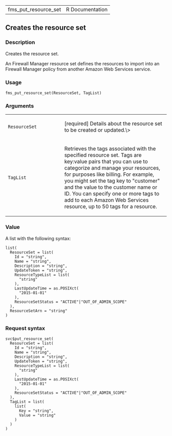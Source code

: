 <table style="width: 100%;">
<tbody>
<tr class="odd">
<td>fms_put_resource_set</td>
<td style="text-align: right;">R Documentation</td>
</tr>
</tbody>
</table>

## Creates the resource set

### Description

Creates the resource set.

An Firewall Manager resource set defines the resources to import into an
Firewall Manager policy from another Amazon Web Services service.

### Usage

    fms_put_resource_set(ResourceSet, TagList)

### Arguments

<table>
<colgroup>
<col style="width: 35%" />
<col style="width: 65%" />
</colgroup>
<tbody>
<tr class="odd">
<td><code
id="fms_put_resource_set_:_ResourceSet">ResourceSet</code></td>
<td><p>[required] Details about the resource set to be created or
updated.\&gt;</p></td>
</tr>
<tr class="even">
<td><code id="fms_put_resource_set_:_TagList">TagList</code></td>
<td><p>Retrieves the tags associated with the specified resource set.
Tags are key:value pairs that you can use to categorize and manage your
resources, for purposes like billing. For example, you might set the tag
key to "customer" and the value to the customer name or ID. You can
specify one or more tags to add to each Amazon Web Services resource, up
to 50 tags for a resource.</p></td>
</tr>
</tbody>
</table>

### Value

A list with the following syntax:

    list(
      ResourceSet = list(
        Id = "string",
        Name = "string",
        Description = "string",
        UpdateToken = "string",
        ResourceTypeList = list(
          "string"
        ),
        LastUpdateTime = as.POSIXct(
          "2015-01-01"
        ),
        ResourceSetStatus = "ACTIVE"|"OUT_OF_ADMIN_SCOPE"
      ),
      ResourceSetArn = "string"
    )

### Request syntax

    svc$put_resource_set(
      ResourceSet = list(
        Id = "string",
        Name = "string",
        Description = "string",
        UpdateToken = "string",
        ResourceTypeList = list(
          "string"
        ),
        LastUpdateTime = as.POSIXct(
          "2015-01-01"
        ),
        ResourceSetStatus = "ACTIVE"|"OUT_OF_ADMIN_SCOPE"
      ),
      TagList = list(
        list(
          Key = "string",
          Value = "string"
        )
      )
    )
